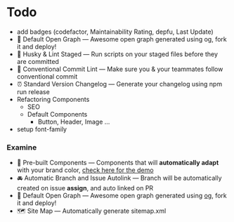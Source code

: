 # Todo

- add badges (codefactor, Maintainability Rating, depfu, Last Update)
- 👀 Default Open Graph — Awesome open graph generated using og, fork it and deploy!
- 🐶 Husky & Lint Staged — Run scripts on your staged files before they are committed
- 🤖 Conventional Commit Lint — Make sure you & your teammates follow conventional commit
- ⏰ Standard Version Changelog — Generate your changelog using npm run release
- Refactoring Components
  - SEO
  - Default Components
    - Button, Header, Image ...
- setup font-family

### Examine

- 💎 Pre-built Components — Components that will **automatically adapt** with your brand color, [check here for the demo](https://tsnext-tw.thcl.dev/components)
- 🚘 Automatic Branch and Issue Autolink — Branch will be automatically created on issue **assign**, and auto linked on PR
- 👀 Default Open Graph — Awesome open graph generated using [og](https://github.com/theodorusclarence/og), fork it and deploy!
- 🗺 Site Map — Automatically generate sitemap.xml

